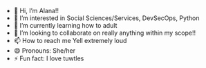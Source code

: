- 👋 Hi, I’m Alana!!
- 👀 I’m interested in Social Sciences/Services, DevSecOps, Python 
- 🌱 I’m currently learning how to adult
- 💞️ I’m looking to collaborate on really  anything within my scope!!
- 📫 How to reach me Yell extremely loud
- 😄 Pronouns: She/her
- ⚡ Fun fact: I love tuwtles

<!---
AlanaRm-rf-me/AlanaRm-rf-me is a ✨ special ✨ repository because its `README.md` (this file) appears on your GitHub profile.
You can click the Preview link to take a look at your changes.
--->
